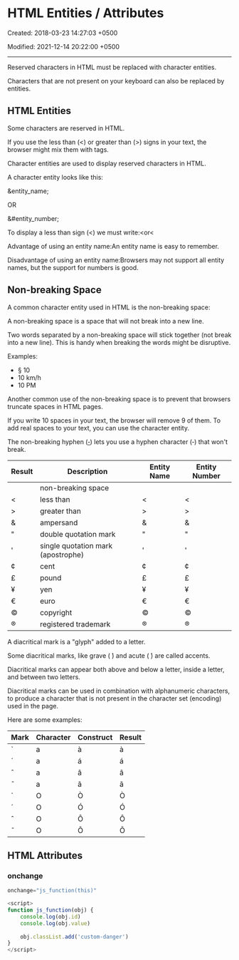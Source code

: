 # HTML Entities / Attributes

Created: 2018-03-23 14:27:03 +0500

Modified: 2021-12-14 20:22:00 +0500

---

Reserved characters in HTML must be replaced with character entities.

Characters that are not present on your keyboard can also be replaced by entities.

## HTML Entities

Some characters are reserved in HTML.

If you use the less than (<) or greater than (>) signs in your text, the browser might mix them with tags.

Character entities are used to display reserved characters in HTML.

A character entity looks like this:

&entity_name;

OR

&#entity_number;

To display a less than sign (<) we must write:&lt;or&#60;

Advantage of using an entity name:An entity name is easy to remember.

Disadvantage of using an entity name:Browsers may not support all entity names, but the support for numbers is good.

## Non-breaking Space

A common character entity used in HTML is the non-breaking space:&nbsp;

A non-breaking space is a space that will not break into a new line.

Two words separated by a non-breaking space will stick together (not break into a new line). This is handy when breaking the words might be disruptive.

Examples:

- § 10
- 10 km/h
- 10 PM

Another common use of the non-breaking space is to prevent that browsers truncate spaces in HTML pages.

If you write 10 spaces in your text, the browser will remove 9 of them. To add real spaces to your text, you can use the&nbsp;character entity.

The non-breaking hyphen ([&#8209;](https://www.w3schools.com/charsets/ref_utf_punctuation.asp)) lets you use a hyphen character (‑) that won't break.

| **Result** | **Description**                    | **Entity Name** | **Entity Number** |
|----------|---------------------------------|--------------|---------------|
|           | non-breaking space                 | &nbsp;          | &#160;            |
| <         | less than                          | &lt;            | &#60;             |
| >         | greater than                       | &gt;            | &#62;             |
| &          | ampersand                          | &amp;           | &#38;             |
| "         | double quotation mark              | &quot;          | &#34;             |
| '         | single quotation mark (apostrophe) | &apos;          | &#39;             |
| ¢          | cent                               | &cent;          | &#162;            |
| £          | pound                              | &pound;         | &#163;            |
| ¥          | yen                                | &yen;           | &#165;            |
| €          | euro                               | &euro;          | &#8364;           |
| ©          | copyright                          | &copy;          | &#169;            |
| ®          | registered trademark               | &reg;           | &#174;            |

A diacritical mark is a "glyph" added to a letter.

Some diacritical marks, like grave ( ̀) and acute ( ́) are called accents.

Diacritical marks can appear both above and below a letter, inside a letter, and between two letters.

Diacritical marks can be used in combination with alphanumeric characters, to produce a character that is not present in the character set (encoding) used in the page.

Here are some examples:

| **Mark** | **Character** | **Construct** | **Result** |
|----------|---------------|---------------|------------|
| ̀        | a             | a&#768;       | à          |
| ́        | a             | a&#769;       | á          |
| ̂         | a             | a&#770;       | â          |
| ̃        | a             | a&#771;       | ã          |
| ̀        | O             | O&#768;       | Ò          |
| ́        | O             | O&#769;       | Ó          |
| ̂         | O             | O&#770;       | Ô          |
| ̃        | O             | O&#771;       | Õ          |

## HTML Attributes

### onchange
```js
onchange="js_function(this)"

<script>
function js_function(obj) {
    console.log(obj.id)
    console.log(obj.value)
    
    obj.classList.add('custom-danger')
}
</script>
```